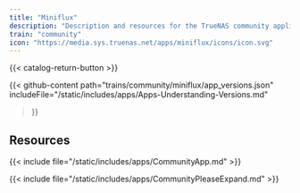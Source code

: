 ```yaml
---
title: "Miniflux"
description: "Description and resources for the TrueNAS community application called Miniflux."
train: "community"
icon: "https://media.sys.truenas.net/apps/miniflux/icons/icon.svg"
---
```


{{< catalog-return-button >}}

{{< github-content 
    path="trains/community/miniflux/app_versions.json"
    includeFile="/static/includes/apps/Apps-Understanding-Versions.md"
>}}

## Resources

{{< include file="/static/includes/apps/CommunityApp.md" >}}

{{< include file="/static/includes/apps/CommunityPleaseExpand.md" >}}
